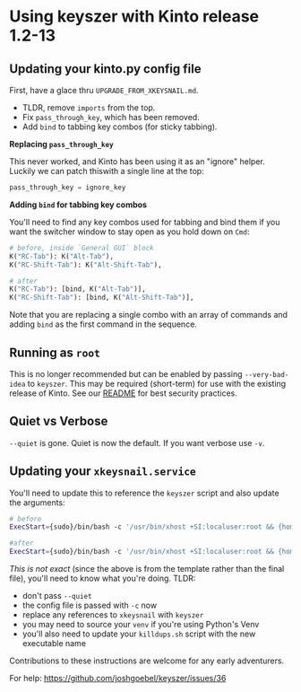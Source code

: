 # Using keyszer with Kinto release 1.2-13

## Updating your kinto.py config file

First, have a glace thru `UPGRADE_FROM_XKEYSNAIL.md`.

- TLDR, remove `imports` from the top.
- Fix `pass_through_key`, which has been removed.
- Add `bind` to tabbing key combos (for sticky tabbing).

**Replacing `pass_through_key`**

This never worked, and Kinto has been using it as an "ignore" helper.  Luckily we can patch thiswith a single line at the top:

```py
pass_through_key = ignore_key
```

**Adding `bind` for tabbing key combos**

You'll need to find any key combos used for tabbing and bind them if you want the switcher window to stay open as you hold down on `Cmd`:

```py
# before, inside `General GUI` block
K("RC-Tab"): K("Alt-Tab"),
K("RC-Shift-Tab"): K("Alt-Shift-Tab"),

# after
K("RC-Tab"): [bind, K("Alt-Tab")],
K("RC-Shift-Tab"): [bind, K("Alt-Shift-Tab")],
```

Note that you are replacing a single combo with an array of commands and adding `bind` as the first command in the sequence.


## Running as `root`

This is no longer recommended but can be enabled by passing `--very-bad-idea` to `keyszer`.  This may be required (short-term) for use with the existing release of Kinto.  See our [README](https://github.com/joshgoebel/keyszer#running-as-a-semi-privileged-user) for best security practices.


## Quiet vs Verbose

`--quiet` is gone.  Quiet is now the default.  If you want verbose use `-v`.


## Updating your `xkeysnail.service`

You'll need to update this to reference the `keyszer` script and also update the arguments:

```sh
# before
ExecStart={sudo}/bin/bash -c '/usr/bin/xhost +SI:localuser:root && {homedir}/.config/kinto/killdups.sh && {xkeysnail} --quiet --watch {homedir}/.config/kinto/kinto.py'

#after
ExecStart={sudo}/bin/bash -c '/usr/bin/xhost +SI:localuser:root && {homedir}/.config/kinto/killdups.sh && {xkeysnail} --watch -c {homedir}/.config/kinto/kinto.py'
```

_This is not exact_ (since the above is from the template rather than the final file), you'll need to know what you're doing.  TLDR:

- don't pass `--quiet`
- the config file is passed with `-c` now
- replace any references to `xkeysnail` with `keyszer`
- you may need to source your `venv` if you're using Python's Venv
- you'll also need to update your `killdups.sh` script with the new executable name


Contributions to these instructions are welcome for any early adventurers.

For help: https://github.com/joshgoebel/keyszer/issues/36







